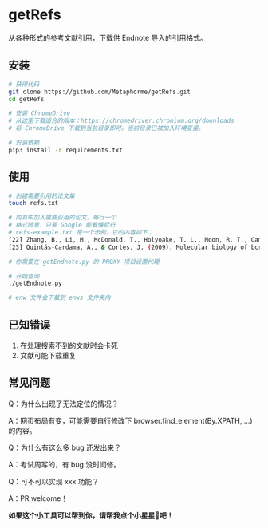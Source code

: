 # getRefs

从各种形式的参考文献引用，下载供 Endnote 导入的引用格式。

## 安装

```bash
# 获得代码
git clone https://github.com/Metaphorme/getRefs.git
cd getRefs

# 安装 ChromeDrive
# 从这里下载适合的版本：https://chromedriver.chromium.org/downloads
# 将 ChromeDrive 下载到当前目录即可。当前目录已被加入环境变量。

# 安装依赖
pip3 install -r requirements.txt
```

## 使用

```bash
# 创建需要引用的论文集
touch refs.txt

# 向其中加入需要引用的论文，每行一个
# 格式随意，只要 Google 能看懂就行
# refs-example.txt 是一个示例，它的内容如下：
[22] Zhang, B., Li, M., McDonald, T., Holyoake, T. L., Moon, R. T., Campana, D., Shultz, L., & Bhatia, R. (2013). Microenvironmental protection of CML stem and progenitor cells from tyrosine kinase inhibitors through N-cadherin and Wnt-β-catenin signaling. Blood, 121(10), 1824–1838. https://doi.org/10.1182/blood-2012-02-412890
[23] Quintás-Cardama, A., & Cortes, J. (2009). Molecular biology of bcr-abl1-positive chronic myeloid leukemia. Blood, 113(8), 1619–1630. https://doi.org/10.1182/blood-2008-03-144790

# 你需要在 getEndnote.py 的 PROXY 项目设置代理

# 开始查询
./getEndnote.py

# enw 文件会下载到 enws 文件夹内
```

## 已知错误

1. 在处理搜索不到的文献时会卡死
2. 文献可能下载重复

## 常见问题

Q：为什么出现了无法定位的情况？

A：网页布局有变，可能需要自行修改下 browser.find_element(By.XPATH, ...) 的内容。

Q：为什么有这么多 bug 还发出来？

A：考试周写的，有 bug 没时间修。

Q：可不可以实现 xxx 功能？

A：PR welcome！

**如果这个小工具可以帮到你，请帮我点个小星星🌟吧！**

